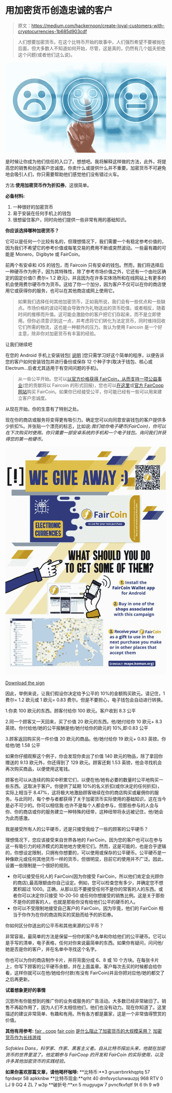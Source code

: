 # 用加密货币创造忠诚的客户

> 原文：<https://medium.com/hackernoon/create-loyal-customers-with-cryptocurrencies-1b685d903cdf>

> 人们想要加密货币。在这个比特币开始的故事中，人们强烈希望不要被抛在后面，但大多数人不知道如何开始，尽管，这是真的，仍然有几个姐夫拒绝这个问题(或者他们这么说)。

![](img/c4f7ff287ce1cc9e3f676bc3bccfce62.png)

是时候让你成为他们信任的入口了。想想吧。我将解释这样做的方法，此外，将提高您的销售和创造客户忠诚度。你卖什么或提供什么并不重要。加密货币不可避免地会吸引人们，你只需要帮助他们感觉他们没有错过火车。

方法:**使用加密货币作为折扣券**。这很简单。

**必备材料:**

1.  一种很好的加密货币
2.  易于安装在任何手机上的钱包
3.  很想留住客户，同时向他们提供一些非常有用的基础知识。

**你应该选择哪种加密货币？**

它可以是任何一个比较有名的，但理想情况下，我们需要一个有稳定参考价值的，因为我们不希望它的参考价值或每笔交易的费用不断或突然波动。一些最有趣的可能是 Monero，Digibyte 或 FairCoin。

前两个有安卓和 iOS 的钱包，而 Faircoin 只有安卓的钱包。然而，我们将选择后一种硬币作为例子，因为其特殊性，除了参考市场价值之外，它还有一个由社区确定的固定价值(1 费尔= 1.2 欧元)，并且因为在许多实体场所和在线网站上有更多的机会使用费尔硬币作为货币。这给了你一个加分，因为客户不仅可以在你的商店使用它或获得你的服务，也可以在其他商店或网上使用它。

> 如果我们选择任何其他加密货币，正如我所说，我们会有一些优点和一些缺点。市场价格的波动可能会导致作为礼物送出的货币贬值，或者相反，随着时间的推移而升值。这可能会激励你的客户把它们存起来，而不是立即使用。但你必须意识到这一点，并考虑将它们转化为法定货币，同时维持回收它们所需的物流，这也是一种额外的压力。我认为使用 Faircoin 是一个好主意，除非你对加密货币有丰富的经验。

让我们继续吧

在您的 Android 手机上安装钱包[ [说明](https://fair-coin.org/en/faircoin-wallets) ]您只需学习好这个简单的程序，以便告诉您的客户如何安装钱包并进行备份或保存 12 个种子字(取决于钱包、核心或 Electrum…后者尤其适用于有空间问题的手机)。

> 从一些公平开始。您可以[以官方价格获得 FairCoin，从而支持一项公益事业](https://kolabora.komun.org/komun/)(您的贡献将以 Faircoin 的形式回报)，您也可以[在这里](https://bazar.komun.org/en/buy-faircoin/229-faircoin.html)或[官方 FairCoop 网站](https://getfaircoin.net)购买 FairCoin。如果你已经接受公平，你可能已经有一些可以用来建立客户忠诚度。

从现在开始，你的生意有了特别之处。

现在你的商店或服务将变得更有吸引力。确定您可以向同意安装钱包的客户提供多少折扣%。并张贴一个漂亮的标志，比如说:*我们给你电子硬币(FairCoin)，你可以在下次购买时使用。你只需要一部安卓系统的手机和一个电子钱包。询问我们并获得您的第一枚硬币。*

![](img/12e785bb78548647735b0c46d4e2671f.png)

[Download the sign](https://nubo.komun.org/s/KjaKHbqFc5teEDB)

因此，举例来说，让我们假设你决定给予公平的 10%的金额购买欧元。请记住，1 费尔= 1.2 欧元或 1 欧元= 0.83 费尔。但是不要担心，电子钱包会自动进行转换。

1.你卖 100 欧元的东西。顾客付给你 100 欧元。客户收到 8.3 公平

2.同一个顾客又一天回来，买了价值 20 欧元的东西。他/她付给你 10 欧元+ 8.3 英镑。你付给他/她的公平报酬是他/她付给你的欧元的 10%,即:0.83 公平

3.顾客返回购买另一件价值 20 欧元的商品。他/她付给你 19 欧元+ 0.83 英镑。你给他/她 1.58 公平

如果你仔细观察这个例子，你会发现你卖出了价值 140 欧元的物品，除了拿回你赠送的 9.13 欧元外，你还得到了 129 欧元。顾客还剩 1.53 英镑，他会寻找机会再次购买商品，以便使用这笔钱。

顾客也可以从连续的购买中积累它们，以便在他/她有必要的数量时公平地购买一些东西。这取决于客户。你提供了延期 10%的名义折扣(或你决定的任何折扣)，实际上相当于 8.47%，这将极大地激励顾客继续在你的商店购买或雇佣你的服务。与此同时，每个参与者都获得了关于加密货币实际使用的基础知识，这在当今是必不可少的。你可以相信我:也许不是每个人都会参与，但那些参与的人会与你、你的商店或你的服务建立一种特殊的纽带，这种纽带将永远被记住，他/她会为此而感激。

我是接受所有人的公平硬币，还是只接受我给了一些的顾客的公平硬币？

理想情况下，您应该接受来自世界各地的 FairCoin，因为您的客户也可以在参与这一有吸引力的经济模式的其他地方使用它们。然而，这是可能的，也是合乎逻辑的，你想设定限制，只拥有你想要的，可以使用或保存的公平硬币。公平硬币是一种像欧元或任何其他货币一样的货币，但很明显，目前它的使用并不广泛。因此，设置一些限制是一个很好的规则。

*   你可以接受任何人的 FairCoin(因为你接受 FairCoin，所以他们肯定会光顾你的商店),最高限额由你自己设定。例如，您可以检查您有多少，并确定您不想累积超过 1000。正确，从那以后不要接受任何不是你的常客的人的东西。或者你可以决定你只接受 10-20-50 或任何你想接受的销售比例。这是关于那些不是你的顾客的人，也就是那些你没有给他们公平的硬币的人。
*   你可以不受限制地接受自己客户的 FairCoin，因为毕竟，他们的 FairCoin 相当于你作为在你的商店购买的奖励而给予的折扣券。

你如何区分你送出的公平币和其他来源的公平币？

非常容易。最简单的方法是保留一份你的客户名单和你给他们的公平硬币。它可以是手写的清单，电子表格，任何对你来说最简单的东西。如果你有疑问，问问他/她是否是你的客户，并在名单中寻找这个名字。

你也可以为你的商店制作卡片，并将背面分成 6、8 或 10 个方块。在每张卡片上，你写下顾客的公平硬币余额，并在上面盖章。客户每次去买的时候都会给你看，这样你就可以在他/她给你付款(有没有 FairCoin)并且你把对应他/她的都交了之后再更新。

**试着想象更好的事情**

沉思所有你能想到的推广你的业务或服务的广告活动。大多数已经非常破旧了。销售不再起作用了，因为人们不太相信他们，他们也没有动力。现在你知道了。这里描述的建议非常简单、有趣和有用。所有各方都是赢家，这是一个非常值得赞赏的价值。

**其他有用参考:** [fair . coop](https://fair.coop/en/)
[fair coin](https://fair-coin.org/)
[是什么阻止了加密货币的大规模采用？](https://techcrunch.com/2017/04/20/whats-keeping-cryptocurrencies-from-mass-adoption)
[加密货币作为长线游戏](https://cointelegraph.com/news/cryptocurrency-as-the-long-game)

*Sofokles Dans，科学家、作家、黑客主义者。自从比特币探出头来，他就在加密货币的世界里混了。他定期参与 FairCoop 的开发和 FairCoin 的实际使用，以及许多其他加密货币的实践经验。*

**如果你喜欢那篇文章，请他喝杯咖啡:**
**比特币:**3 gruarrbnrkhqptq 57 fqrdwpr 58 apkknbw
**比特币现金:**qrht 40 dmfsvyclunwauzpj 968 RTV 0 LJ 9 GQ 4 ZL 7 w3p
**破折号:**xn 5 mugyugw 7 pvncfkvfqtf 9t 6 th 9 w9